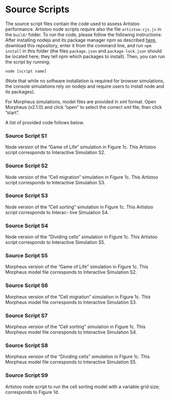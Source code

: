 # Source Scripts

The source script files contain the code used to assess Artistoo performance. Artistoo 
node scripts require also the file `artistoo-cjs.js` in the `build/` folder. To run the 
code, please follow the following instructions: After installing nodejs and its package 
manager npm as described [here](https://docs.npmjs.com/downloading-and-installing-node-js-and-npm), 
download this repository, enter it from the command line, and run `npm install` in this 
folder (the files `package.json` and `package-lock.json` should be located here; they tell 
npm which packages to install). Then, you can run the script by running:

```node [script name]```

(Note that while no software installation is required for browser simulations, the 
console simulations
rely on nodejs and require users to install node and its packages).

For Morpheus simulations, model files are provided in xml format. Open Morpheus (v2.1.0) 
and click ”open” to select the correct xml file; then click ”start”.

A list of provided code follows below.


### Source Script S1
Node version of the ”Game of Life” simulation in Figure 1c. This Artistoo script corresponds to Interactive Simulation S2.


### Source Script S2 
Node version of the ”Cell migration” simulation in Figure 1c. This Artistoo script corresponds to Interactive Simulation S3.

### Source Script S3 
Node version of the ”Cell sorting” simulation in Figure 1c. This Artistoo script corresponds to Interac- tive Simulation S4.


### Source Script S4
Node version of the ”Dividing cells” simulation in Figure 1c. This Artistoo script corresponds to Interactive Simulation S5.


### Source Script S5
Morpheus version of the ”Game of Life” simulation in Figure 1c. This Morpheus model file corresponds to Interactive Simulation S2.

### Source Script S6
Morpheus version of the ”Cell migration” simulation in Figure 1c. This Morpheus model file corresponds to Interactive Simulation S3.

### Source Script S7
Morpheus version of the ”Cell sorting” simulation in Figure 1c. This Morpheus model file corresponds to Interactive Simulation S4.


### Source Script S8
Morpheus version of the ”Dividing cells” simulation in Figure 1c. This Morpheus model file corresponds to Interactive Simulation S5.


### Source Script S9
Artistoo node script to run the cell sorting model with a variable grid size; corresponds to Figure 1d.
